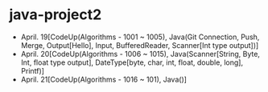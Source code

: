 # java-project2
- April. 19[CodeUp(Algorithms - 1001 ~ 1005), Java(Git Connection, Push, Merge, Output[Hello], Input, BufferedReader, Scanner[Int type output])]
- April. 20[CodeUp(Algorithms - 1006 ~ 1015), Java(Scanner[String, Byte, Int, float type  output], DateType[byte, char, int, float, double, long], Printf)]
- April. 21[CodeUp(Algorithms - 1016 ~ 101), Java()]
